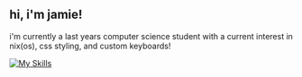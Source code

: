 ## hi, i'm jamie!
i'm currently a last years computer science student with a current interest in nix(os), css styling, and custom keyboards!

[![My Skills](https://skillicons.dev/icons?i=html,css,figma,cs,nix,linux,latex,bash)](https://skillicons.dev)
